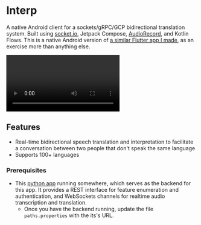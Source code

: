 # Interp
A native Android client for a sockets/gRPC/GCP bidirectional translation system. Built using [socket.io](https://socket.io/blog/native-socket-io-and-android/), Jetpack Compose, [AudioRecord](https://developer.android.com/reference/android/media/AudioRecord), and Kotlin Flows. This is a native Android version of [a similar Flutter app I made](https://github.com/critt/translation_circuit), as an exercise more than anything else.

<video preload src="https://github.com/user-attachments/assets/eb77ad66-0fa0-41e5-8195-1a52f27e46f9" type="video/mp4"></video>

## Features

- Real-time bidirectional speech translation and interpretation to facilitate a conversation between two people that don't speak the same language
- Supports 100+ languages

### Prerequisites
- This [python app](https://github.com/critt/transcription_service) running somewhere, which serves as the backend for this app. It provides a REST interface for feature enumeration and authentication, and WebSockets channels for realtime audio transcription and translation.
  - Once you have the backend running, update the file `paths.properties` with the its's URL.

